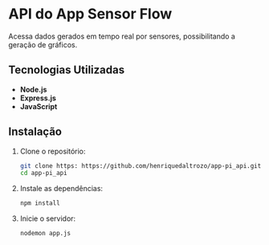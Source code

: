# API do App Sensor Flow

Acessa dados gerados em tempo real por sensores, possibilitando a geração de gráficos.

## Tecnologias Utilizadas

- **Node.js**
- **Express.js**
- **JavaScript**

## Instalação

1. Clone o repositório:

   ```bash
   git clone https: https://github.com/henriquedaltrozo/app-pi_api.git
   cd app-pi_api
   ```

2. Instale as dependências:

   ```bash
   npm install
   ```

3. Inicie o servidor:
   ```bash
   nodemon app.js
   ```
   

